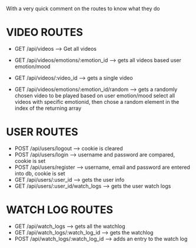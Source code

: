 With a very quick comment on the routes to know what they do

# VIDEO ROUTES

- GET /api/videos --> Get all videos
- GET /api/videos/emotions/:emotion_id --> gets all videos based user emotion/mood
- GET /api/videos/:video_id --> gets a single video

- GET /api/videos/emotions/:emotion_id/random --> gets a randomly chosen video to be played based on user emotion/mood
  select all videos with specific emotionid, then chose a random element in the index of the returning array

# USER ROUTES

- POST /api/users/logout --> cookie is cleared
- POST /api/users/login --> username and password are compared, cookie is set
- POST /api/users/register --> username, email and password are entered into db, cookie is set
- GET /api/users/:user_id --> gets the user info
- GET /api/users/:user_id/watch_logs --> gets the user watch logs

# WATCH LOG ROUTES

- GET /api/watch_logs --> gets all the watchlog
- GET /api/watch_logs/:watch_log_id --> gets the watchlog
- POST /api/watch_logs/:watch_log_id --> adds an entry to the watch log
